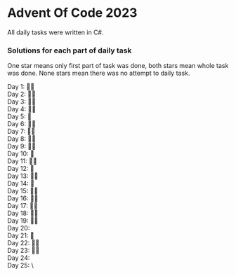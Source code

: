 # Advent Of Code 2023

All daily tasks were written in C#. 

### Solutions for each part of daily task ###

One star means only first part of task was done, both stars mean whole task was done. None stars mean there was no attempt to daily task.

Day 1: :star2::star2: \
Day 2: :star2::star2: \
Day 3: :star2::star2: \
Day 4: :star2::star2: \
Day 5: :star2: \
Day 6: :star2::star2: \
Day 7: :star2::star2: \
Day 8: :star2::star2: \
Day 9: :star2::star2: \
Day 10: :star2: \
Day 11: :star2::star2: \
Day 12: :star2: \
Day 13: :star2::star2: \
Day 14: :star2: \
Day 15: :star2::star2: \
Day 16: :star2::star2: \
Day 17: :star2::star2: \
Day 18: :star2::star2: \
Day 19: :star2::star2: \
Day 20: \
Day 21: :star2: \
Day 22: :star2::star2: \
Day 23: :star2::star2: \
Day 24: \
Day 25: \


